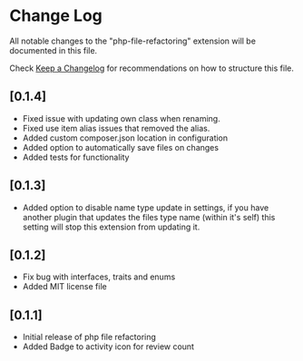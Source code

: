 # Change Log

All notable changes to the "php-file-refactoring" extension will be documented in this file.

Check [Keep a Changelog](http://keepachangelog.com/) for recommendations on how to structure this file.

## [0.1.4]

- Fixed issue with updating own class when renaming.
- Fixed use item alias issues that removed the alias.
- Added custom composer.json location in configuration
- Added option to automatically save files on changes
- Added tests for functionality

## [0.1.3]

- Added option to disable name type update in settings, if you have another plugin that updates the files type name (within it's self) this setting will stop this extension from updating it.

## [0.1.2]

- Fix bug with interfaces, traits and enums
- Added MIT license file

## [0.1.1]

- Initial release of php file refactoring
- Added Badge to activity icon for review count

